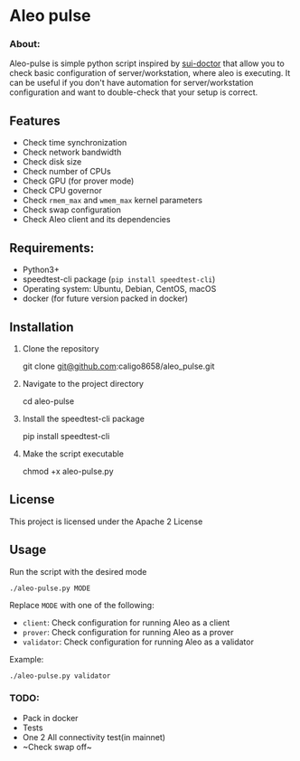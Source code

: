 # Aleo pulse

### About:
Aleo-pulse is simple python script inspired by [sui-doctor](https://github.com/MystenLabs/sui-doctor) that allow you to check basic configuration of server/workstation, where aleo is executing. It can be useful if you don't have automation for server/workstation configuration and want to double-check that your setup is correct.

## Features

- Check time synchronization
- Check network bandwidth
- Check disk size
- Check number of CPUs
- Check GPU (for prover mode)
- Check CPU governor
- Check `rmem_max` and `wmem_max` kernel parameters
- Check swap configuration
- Check Aleo client and its dependencies

## Requirements:

- Python3+
- speedtest-cli package (`pip install speedtest-cli`)
- Operating system: Ubuntu, Debian, CentOS, macOS
- docker (for future version packed in docker)

## Installation

1. Clone the repository

    git clone git@github.com:caligo8658/aleo_pulse.git

2. Navigate to the project directory

    cd aleo-pulse

3. Install the speedtest-cli package

    pip install speedtest-cli

4. Make the script executable

    chmod +x aleo-pulse.py

## License

This project is licensed under the Apache 2 License

## Usage

Run the script with the desired mode

    ./aleo-pulse.py MODE

Replace `MODE` with one of the following:

- `client`: Check configuration for running Aleo as a client
- `prover`: Check configuration for running Aleo as a prover
- `validator`: Check configuration for running Aleo as a validator

Example:

    ./aleo-pulse.py validator

### TODO:
- Pack in docker
- Tests
- One 2 All connectivity test(in mainnet)
- ~Check swap off~

